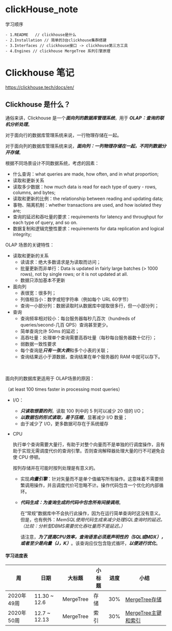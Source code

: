 # clickHouse_note
学习顺序
```
- 1.README   // clickhouse是什么
- 2.Installation // 简单的3台clickhouse集群搭建
- 3.Interfaces // clickhouse接口 -> clickhouse第三方工具
- 4.Engines // clickhouse MergeTree 系列引擎原理
```
# Clickhouse 笔记
https://clickhouse.tech/docs/en/
## Clickhouse 是什么？
通俗来讲，Clickhouse 是一个<em><b>面向列的数据库管理系统</b></em>，用于 <em><b>OLAP：查询的联机分析处理</b></em>。

对于面向行的数据库管理系统来说，一行物理存储在一起。

对于面向列的数据库管理系统来说，<em><b>面向列：一列物理存储在一起，不同列数据分开存储</b></em>。

根据不同场景设计不同数据系统，考虑的因素：
- 什么查询：what queries are made, how often, and in what proportion;
- 读取和更新关系
- 读取多少数据：how much data is read for each type of query - rows, columns, and bytes;
- 读取和更新的比例：the relationship between reading and updating data;
- 事物、隔离机制：whether transactions are used, and how isolated they are;
- 查询的延迟和吞吐量的要求：requirements for latency and throughput for each type of query, and so on.
- 数据复制和逻辑完整性要求：requirements for data replication and logical integrity;


OLAP 场景的关键特性：
- 读取和更新的关系
    - 读请求：绝大多数请求是为读取而访问；
    - 批量更新而非单行：Data is updated in fairly large batches (> 1000 rows), not by single rows; or it is not updated at all.
    - 数据只添加基本不更新
- 面向列
    - 表很宽：很多列；
    - 列值相当小：数字或短字符串（例如每个 URL 60字节）
    - 查询一小部分列：数据读取时从数据库中提取很多行，但一小部分列；
- 查询
    - 查询频率相对较小：每台服务器每秒几百次（hundreds of queries/second-几百 QPS）查询甚至更少。
    - 简单查询允许 50ms 的延迟；
    - 高吞吐量：处理单个查询需要高吞吐量（每秒每台服务器数十亿行）；
    - 弱数据一致性要求
    - 每个查询是<em><b>只有一张大表</b></em>和多个小表的关联；
    - 查询结果远小于源数据，查询结果在单个服务器的 RAM 中就可以存下。

<br><br>
面向列的数据库更适用于 OLAP场景的原因：

（at least 100 times faster in processing most queries）
- I/O：
    - <em><b>只读取想要的列</b></em>，读取 100 列中的 5 列可以减少 20 倍的 I/O；
    - <em><b>以数据包的形式读取，易于压缩</b></em>，显著减少 I/O 数量；
    - 由于减少了 I/O，更多数据可存在于系统缓存
    
- CPU
  
  执行单个查询需要大量行，有助于对整个向量而不是单独的行调度操作，且有助于实现无需调度代价的查询引擎。否则查询解释器处理大量的行不可避免会使 CPU 停顿。
  
  按列存储并在可能时按列处理是有意义的。
  
  - 实现<em><b>向量引擎</b></em>：针对矢量而不是单个值编写所有操作。这意味着不需要频繁调用操作，并且调度代价可忽略不计。操作代码包含一个优化的内部循环。
  - <em><b>代码生成：为查询生成的代码中包含所有间接调用</b></em>。

    在“常规”数据库中不会执行此操作，因为在运行简单查询时这没有意义。但是，也有例外：<em>MemSQL使用代码生成来减少处理SQL查询时的延迟。 （比较：分析型DBMS需要优化吞吐量而不是延迟。）</em>
    
    请注意，<em><b>为了提高CPU效率，查询语言必须是声明性的（SQL或MDX），或者至少是向量（J，K）</b></em>。该查询应仅包含隐式循环，<em><b>以便进行优化</b></em>。
    
#### 学习进度表
| 周 | 日期 |大标题 | 小标题 | 进度 |  小结 |
| --- | --- | --- | --- | --- | --- |
| 2020年49周 | 11.30 ~ 12.6 | MergeTree | 存储 | 30% | [MergeTree存储](Engines/MergeTree.md#数据存储) | 
| 2020年50周 | 12.7 ~ 12.13 | MergeTree | 索引 | 30% | [MergeTree主键和索引](Engines/MergeTree.md#主键和索引) | 